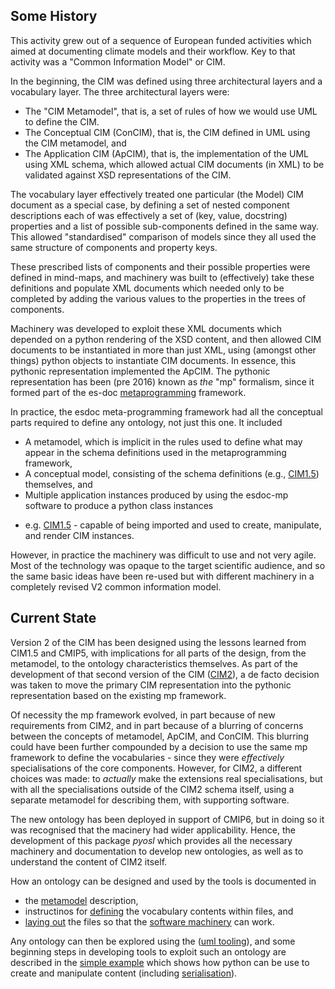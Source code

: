 ## Some History ##

This activity grew out of a sequence of European funded activities which aimed at documenting
climate models and their workflow. Key to that activity was a "Common Information Model" or CIM.  

In the beginning, the CIM was defined using three architectural layers and a vocabulary layer. 
The three architectural layers were:

 * The "CIM Metamodel", that is, a set of rules of how we would use UML to define the CIM.
 * The Conceptual CIM (ConCIM), that is, the CIM defined in UML using the CIM metamodel, and
 * The Application CIM (ApCIM), that is, the implementation of the UML using XML schema, 
 which allowed actual CIM documents (in XML) to be validated against XSD representations of the CIM.

The vocabulary layer effectively treated one particular (the Model) CIM document as a special case, 
by defining a set of nested component descriptions each of was effectively a set of (key, value, docstring)  
properties and a list of possible sub-components defined in the same way. This allowed "standardised" 
comparison of models since they all used the same structure of components and property keys.

These prescribed lists of components and their possible properties were defined in mind-maps, and 
machinery was built to (effectively) take these definitions and populate XML documents which needed 
only to be completed by adding the various values to the properties in the trees of components.

Machinery was developed to exploit these XML documents which depended on a python rendering of the XSD 
content, and then allowed CIM documents to be instantiated in more than just XML, using (amongst other things) 
python objects to instantiate CIM documents. In essence, this pythonic representation implemented the ApCIM. 
The pythonic representation has been (pre 2016) known as *the* "mp" formalism, since it formed part of the 
es-doc [metaprogramming](https://github.com/ES-DOC/esdoc-mp) framework.

In practice, the esdoc meta-programming framework had all the conceptual parts required to define any
ontology, not just this one. It included

 * A metamodel, which is implicit in the rules used to define what may appear in the schema definitions 
 used in the metaprogramming framework,
 * A conceptual model, consisting of the schema definitions 
 (e.g., [CIM1.5](https://github.com/ES-DOC/esdoc-mp/tree/master/esdoc_mp/schemas/cim/v1)) themselves, and 
 * Multiple application instances produced by using the esdoc-mp software to produce a python class instances 
 - e.g. [CIM1.5](https://github.com/ES-DOC/esdoc-py-client/tree/master/pyesdoc/ontologies/cim/v1) - capable of 
 being imported and used to create, manipulate, and render CIM instances.
 
However, in practice the machinery was difficult to use and not very agile. Most of the technology
was opaque to the target scientific audience, and so the same basic ideas have been re-used
but with different machinery in a completely revised V2 common information model.

## Current State ##

Version 2 of the CIM has been designed using the lessons learned from CIM1.5 and CMIP5, with implications
for all parts of the design, from the metamodel, to the ontology characteristics themselves. As part of the
 development of that second version of the CIM ([CIM2](https://github.com/ES-DOC/es-doc-cim2-schema)), 
a de facto decision was taken to move the primary CIM representation into the pythonic representation based on the 
existing mp framework. 

Of necessity the mp framework evolved, in part because of new requirements from CIM2, and in part because of a 
blurring of concerns between the concepts of metamodel, ApCIM, and ConCIM. This blurring could have been further 
compounded by a decision to use the same mp framework to define the vocabularies - since they were *effectively* 
specialisations of the core components. However, for CIM2,  a different choices was made:  to *actually* make 
the extensions real specialisations, but with all the specialisations outside of the CIM2 schema itself, 
using a separate metamodel for describing them, with supporting software. 

The new ontology has been deployed in support of CMIP6, but in doing so it was recognised that 
the macinery had wider applicability. Hence, the development of this package _pyosl_ which
provides all the necessary machinery and documentation to develop new ontologies, as well as to 
understand the content of CIM2 itself.

How an ontology can be designed and used by the tools is documented in

 * the [metamodel](00_metamodel.md) description,
 * instructinos for [defining](02_definitions.md) the vocabulary contents within files, 
 and 
 * [laying out](03_layout.md) the files so that the [software machinery](04_machinery.md) can work.
 
Any ontology can then be explored using the ([uml tooling](05_uml_tooling.md)), and some
beginning steps in developing tools to exploit such an ontology are described in the 
[simple example](06_simple_examples.md) which shows how python can be use to create and
manipulate content (including [serialisation](07_serialisation.md)).

 